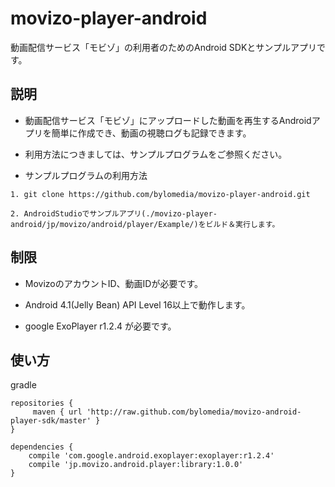 # movizo-player-android

動画配信サービス「モビゾ」の利用者のためのAndroid SDKとサンプルアプリです。

## 説明

* 動画配信サービス「モビゾ」にアップロードした動画を再生するAndroidアプリを簡単に作成でき、動画の視聴ログも記録できます。

* 利用方法につきましては、サンプルプログラムをご参照ください。

* サンプルプログラムの利用方法

```
1. git clone https://github.com/bylomedia/movizo-player-android.git

2. AndroidStudioでサンプルアプリ(./movizo-player-android/jp/movizo/android/player/Example/)をビルド＆実行します。
```

## 制限

* MovizoのアカウントID、動画IDが必要です。

* Android 4.1(Jelly Bean) API Level 16以上で動作します。

* google ExoPlayer r1.2.4 が必要です。

## 使い方

gradle

```
repositories {
     maven { url 'http://raw.github.com/bylomedia/movizo-android-player-sdk/master' }
}

```

```
dependencies {
    compile 'com.google.android.exoplayer:exoplayer:r1.2.4'
    compile 'jp.movizo.android.player:library:1.0.0'
}
```
